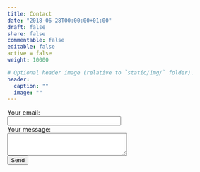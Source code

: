 ```yaml
---
title: Contact
date: "2018-06-28T00:00:00+01:00"
draft: false
share: false
commentable: false
editable: false
active = false
weight: 10000

# Optional header image (relative to `static/img/` folder).
header:
  caption: ""
  image: ""
---
```


<form
  action="https://formspree.io/xrgyavgk"
  method="POST"
>
  <label>
    Your email:
<br>
    <input type="text" name="_replyto" size="29">
  </label>
<br>
  <label>
    Your message:
<br>
    <textarea name="message" cols="31" rows="3"></textarea>

  </label>
<br>
  <!-- your other form fields go here -->
  <button type="submit">Send</button>
</form>